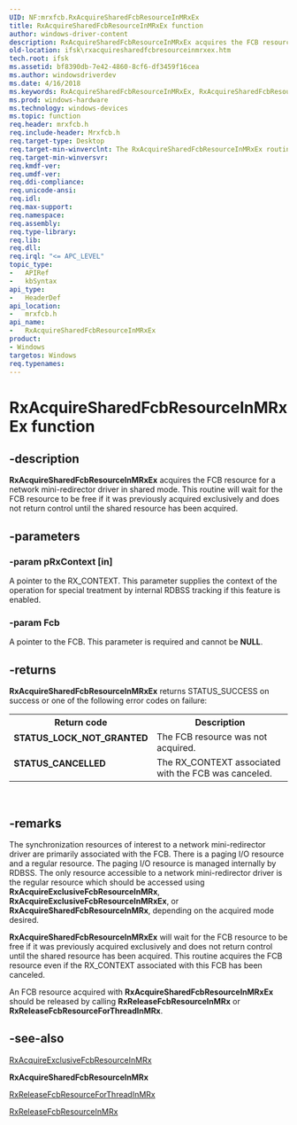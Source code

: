 ```yaml
---
UID: NF:mrxfcb.RxAcquireSharedFcbResourceInMRxEx
title: RxAcquireSharedFcbResourceInMRxEx function
author: windows-driver-content
description: RxAcquireSharedFcbResourceInMRxEx acquires the FCB resource for a network mini-redirector driver in shared mode.
old-location: ifsk\rxacquiresharedfcbresourceinmrxex.htm
tech.root: ifsk
ms.assetid: bf8390db-7e42-4860-8cf6-df3459f16cea
ms.author: windowsdriverdev
ms.date: 4/16/2018
ms.keywords: RxAcquireSharedFcbResourceInMRxEx, RxAcquireSharedFcbResourceInMRxEx routine [Installable File System Drivers], ifsk.rxacquiresharedfcbresourceinmrxex, mrxfcb/RxAcquireSharedFcbResourceInMRxEx, rxref_2b8fc5d6-96e5-45a0-897a-f55964e6cc8a.xml
ms.prod: windows-hardware
ms.technology: windows-devices
ms.topic: function
req.header: mrxfcb.h
req.include-header: Mrxfcb.h
req.target-type: Desktop
req.target-min-winverclnt: The RxAcquireSharedFcbResourceInMRxEx routine is only available on Windows Server 2003 Service Pack 1 and later.
req.target-min-winversvr: 
req.kmdf-ver: 
req.umdf-ver: 
req.ddi-compliance: 
req.unicode-ansi: 
req.idl: 
req.max-support: 
req.namespace: 
req.assembly: 
req.type-library: 
req.lib: 
req.dll: 
req.irql: "<= APC_LEVEL"
topic_type:
-	APIRef
-	kbSyntax
api_type:
-	HeaderDef
api_location:
-	mrxfcb.h
api_name:
-	RxAcquireSharedFcbResourceInMRxEx
product:
- Windows
targetos: Windows
req.typenames: 
---
```


# RxAcquireSharedFcbResourceInMRxEx function


## -description


<b>RxAcquireSharedFcbResourceInMRxEx</b> acquires the FCB resource for a network mini-redirector driver in shared mode. This routine will wait for the FCB resource to be free if it was previously acquired exclusively and does not return control until the shared resource has been acquired. 


## -parameters




### -param pRxContext [in]

A pointer to the RX_CONTEXT. This parameter supplies the context of the operation for special treatment by internal RDBSS tracking if this feature is enabled. 


### -param Fcb

<p>A pointer to the FCB. This parameter is required and cannot be <b>NULL</b>. </p>




## -returns



<b>RxAcquireSharedFcbResourceInMRxEx</b> returns STATUS_SUCCESS on success or one of the following error codes on failure: 

<table>
<tr>
<th>Return code</th>
<th>Description</th>
</tr>
<tr>
<td width="40%">
<dl>
<dt><b>STATUS_LOCK_NOT_GRANTED</b></dt>
</dl>
</td>
<td width="60%">
The FCB resource was not acquired.

</td>
</tr>
<tr>
<td width="40%">
<dl>
<dt><b>STATUS_CANCELLED</b></dt>
</dl>
</td>
<td width="60%">
The RX_CONTEXT associated with the FCB was canceled.

</td>
</tr>
</table>
 




## -remarks



The synchronization resources of interest to a network mini-redirector driver are primarily associated with the FCB. There is a paging I/O resource and a regular resource. The paging I/O resource is managed internally by RDBSS. The only resource accessible to a network mini-redirector driver is the regular resource which should be accessed using <b>RxAcquireExclusiveFcbResourceInMRx</b>, <b>RxAcquireExclusiveFcbResourceInMRxEx</b>, or <b>RxAcquireSharedFcbResourceInMRx</b>, depending on the acquired mode desired. 

<b>RxAcquireSharedFcbResourceInMRxEx</b> will wait for the FCB resource to be free if it was previously acquired exclusively and does not return control until the shared resource has been acquired. This routine acquires the FCB resource even if the RX_CONTEXT associated with this FCB has been canceled.

An FCB resource acquired with <b>RxAcquireSharedFcbResourceInMRxEx </b>should be released by calling <b>RxReleaseFcbResourceInMRx</b> or <b>RxReleaseFcbResourceForThreadInMRx</b>. 




## -see-also




<a href="https://msdn.microsoft.com/library/windows/hardware/ff553363">RxAcquireExclusiveFcbResourceInMRx</a>



<b>RxAcquireSharedFcbResourceInMRx</b>



<a href="https://msdn.microsoft.com/library/windows/hardware/ff554694">RxReleaseFcbResourceForThreadInMRx</a>



<a href="https://msdn.microsoft.com/library/windows/hardware/ff554699">RxReleaseFcbResourceInMRx</a>
 

 

